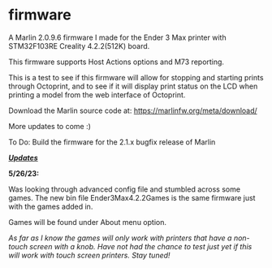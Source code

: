 # firmware

A Marlin 2.0.9.6 firmware I made for the Ender 3 Max printer with STM32F103RE Creality 4.2.2(512K) board. 

This firmware supports Host Actions options and M73 reporting. 

This is a test to see if this firmware will allow for stopping and starting prints through Octoprint, and to see if it will display print status on the LCD when printing a model from the web interface of Octoprint. 

Download the Marlin source code at: https://marlinfw.org/meta/download/

More updates to come :)

To Do: Build the firmware for the 2.1.x bugfix release of Marlin

<ins>***Updates***</ins>

  **5/26/23:**
    
   Was looking through advanced config file and stumbled across some games. The new bin file Ender3Max4.2.2Games is the same firmware just with the games added in. 
     
   Games will be found under About menu option.
    
   *As far as I know the games will only work with printers that have a non-touch screen with a knob. Have not had the chance to test just yet if this will work with touch screen printers. Stay tuned!*
       
